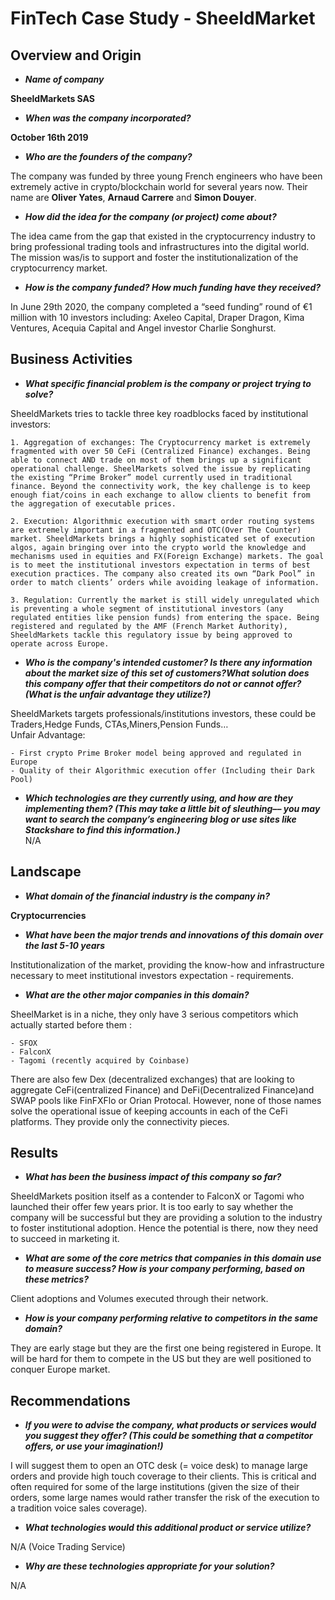 # FinTech Case Study - SheeldMarket

## Overview and Origin

* __*Name of company*__  
 
 **SheeldMarkets SAS**

* __*When was the company incorporated?*__  
  
**October 16th 2019**

* __*Who are the founders of the company?*__  
 
 The company was funded by three young French engineers who have been extremely active in crypto/blockchain world for several years now. Their name are **Oliver Yates**, **Arnaud Carrere** and **Simon Douyer**.


* __*How did the idea for the company (or project) come about?*__  
 
 The idea came from the gap that existed in the cryptocurrency industry to bring professional trading tools and infrastructures into the digital world. The mission was/is to support and foster the institutionalization of the cryptocurrency market.


* __*How is the company funded? How much funding have they received?*__  
 
 In June 29th 2020, the company completed a “seed funding” round of €1 million with 10 investors including: Axeleo Capital, Draper Dragon, Kima Ventures, Acequia Capital and Angel investor Charlie Songhurst.



## Business Activities

* __*What specific financial problem is the company or project trying to solve?*__  
 
 SheeldMarkets tries to tackle three key roadblocks faced by institutional investors:  

    1. Aggregation of exchanges: The Cryptocurrency market is extremely fragmented with over 50 CeFi (Centralized Finance) exchanges. Being able to connect AND trade on most of them brings up a significant operational challenge. SheelMarkets solved the issue by replicating the existing “Prime Broker” model currently used in traditional finance. Beyond the connectivity work, the key challenge is to keep enough fiat/coins in each exchange to allow clients to benefit from the aggregation of executable prices. 
    
    2. Execution: Algorithmic execution with smart order routing systems are extremely important in a fragmented and OTC(Over The Counter) market. SheeldMarkets brings a highly sophisticated set of execution algos, again bringing over into the crypto world the knowledge and mechanisms used in equities and FX(Foreign Exchange) markets. The goal is to meet the institutional investors expectation in terms of best execution practices. The company also created its own “Dark Pool” in order to match clients’ orders while avoiding leakage of information. 
    
    3. Regulation: Currently the market is still widely unregulated which is preventing a whole segment of institutional investors (any regulated entities like pension funds) from entering the space. Being registered and regulated by the AMF (French Market Authority), SheeldMarkets tackle this regulatory issue by being approved to operate across Europe.  


* __*Who is the company's intended customer?  Is there any information about the market size of this set of customers?What solution does this company offer that their competitors do not or cannot offer? (What is the unfair advantage they utilize?)*__  
  
SheeldMarkets targets professionals/institutions investors, these could be Traders,Hedge Funds, CTAs,Miners,Pension Funds…  
Unfair Advantage:    

    - First crypto Prime Broker model being approved and regulated in Europe    
    - Quality of their Algorithmic execution offer (Including their Dark Pool)


* __*Which technologies are they currently using, and how are they implementing them? (This may take a little bit of sleuthing–– you may want to search the company’s engineering blog or use sites like Stackshare to find this information.)*__   
N/A



## Landscape

* __*What domain of the financial industry is the company in?*__    

**Cryptocurrencies**


* __*What have been the major trends and innovations of this domain over the last 5-10 years*__    

Institutionalization of the market, providing the know-how and infrastructure necessary to meet institutional investors expectation - requirements.

* __*What are the other major companies in this domain?*__  

SheelMarket is in a niche, they only have 3 serious competitors which actually started before them :    

    - SFOX
    - FalconX
    - Tagomi (recently acquired by Coinbase)    
  
There are also few Dex (decentralized exchanges) that are looking to aggregate CeFi(centralized Finance) and DeFi(Decentralized Finance)and SWAP pools like FinFXFlo or Orian Protocal. However, none of those names solve the operational issue of keeping accounts in each of the CeFi platforms. They provide only the connectivity pieces.



## Results

* __*What has been the business impact of this company so far?*__   

SheeldMarkets position itself as a contender to FalconX or Tagomi who launched their offer few years prior. It is too early to say whether the company will be successful but they are providing a solution to the industry to foster institutional adoption. Hence the potential is there, now they need to succeed in marketing it.   


* __*What are some of the core metrics that companies in this domain use to measure success? How is your company performing, based on these metrics?*__ 
  
Client adoptions and Volumes executed through their network.


* __*How is your company performing relative to competitors in the same domain?*__  

They are early stage but they are the first one being registered in Europe. It will be hard for them to compete in the US but they are well positioned to conquer Europe market. 



## Recommendations

* __*If you were to advise the company, what products or services would you suggest they offer? (This could be something that a competitor offers, or use your imagination!)*__ 

I will suggest them to open an OTC desk (= voice desk) to manage large orders and provide high touch coverage to their clients. This is critical and often required for some of the large institutions (given the size of their orders, some large names would rather transfer the risk of the execution to a tradition voice sales coverage).


* __*What technologies would this additional product or service utilize?*__ 

N/A (Voice Trading Service)

* __*Why are these technologies appropriate for your solution?*__   

N/A
